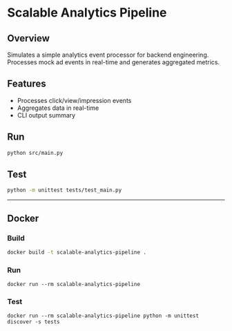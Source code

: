# Scalable Analytics Pipeline

## Overview
Simulates a simple analytics event processor for backend engineering. Processes mock ad events in real-time and generates aggregated metrics.

## Features
- Processes click/view/impression events
- Aggregates data in real-time
- CLI output summary

## Run
```bash
python src/main.py
```

## Test
```bash
python -m unittest tests/test_main.py
```

---

## Docker

### Build
```bash
docker build -t scalable-analytics-pipeline .
```

### Run
```
docker run --rm scalable-analytics-pipeline
```

### Test
```
docker run --rm scalable-analytics-pipeline python -m unittest discover -s tests
```
